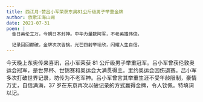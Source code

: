 ```yaml
---
title: 西江月·赞吕小军荣获东奥81公斤级男子举重金牌
author: 放歌江海山阙
date: 2021-07-31
poem: |
  昔日英伦立万，今朝日本封神。中华力量数阿军，不老英雄伟俊。

  记录回回都破，金牌次次皆擒。光芒四射举坛欣，闪耀人生自信。
---
```


今天晚上东奥传来喜讯，吕小军荣获 81 公斤级男子举重冠军。吕小军曾获伦敦奥运会冠军，是世界杯、世锦赛和奥运会大满贯得主。里约奥运会因伤退赛。吕小军多次打破世界记录，坊传为不老军神。吕小军曾言其举重生涯不受年龄限制，豪情万丈，自信满满，37 岁在东京再次以破记录的方式赢得金牌，令人钦佩。特填词以记。
